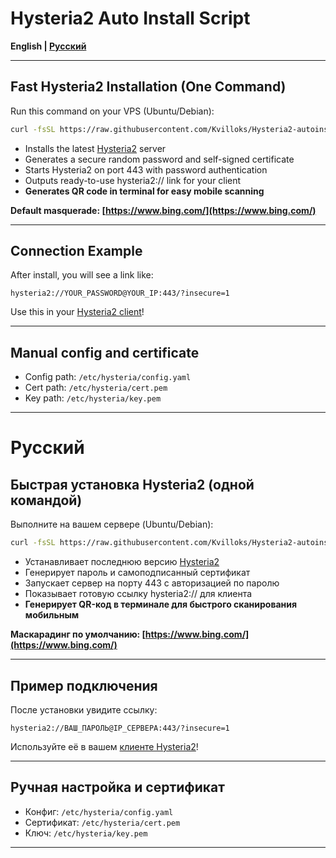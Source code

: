 # Hysteria2 Auto Install Script

**English | [Русский](#русский)**

---

## Fast Hysteria2 Installation (One Command)

Run this command on your VPS (Ubuntu/Debian):

```bash
curl -fsSL https://raw.githubusercontent.com/Kvilloks/Hysteria2-autoinstall/main/install-hysteria2.sh -o /tmp/install-hysteria2.sh && dos2unix /tmp/install-hysteria2.sh 2>/dev/null || sed -i 's/\r$//' /tmp/install-hysteria2.sh && chmod +x /tmp/install-hysteria2.sh && bash /tmp/install-hysteria2.sh
```

- Installs the latest [Hysteria2](https://github.com/apernet/hysteria) server
- Generates a secure random password and self-signed certificate
- Starts Hysteria2 on port 443 with password authentication
- Outputs ready-to-use hysteria2:// link for your client
- **Generates QR code in terminal for easy mobile scanning**

**Default masquerade: [https://www.bing.com/](https://www.bing.com/)**

---

## Connection Example

After install, you will see a link like:

```
hysteria2://YOUR_PASSWORD@YOUR_IP:443/?insecure=1
```

Use this in your [Hysteria2 client](https://github.com/apernet/hysteria#clients)!

---

## Manual config and certificate

- Config path: `/etc/hysteria/config.yaml`
- Cert path: `/etc/hysteria/cert.pem`
- Key path: `/etc/hysteria/key.pem`

---

# Русский

## Быстрая установка Hysteria2 (одной командой)

Выполните на вашем сервере (Ubuntu/Debian):

```bash
curl -fsSL https://raw.githubusercontent.com/Kvilloks/Hysteria2-autoinstall/main/install-hysteria2.sh -o /tmp/install-hysteria2.sh && dos2unix /tmp/install-hysteria2.sh 2>/dev/null || sed -i 's/\r$//' /tmp/install-hysteria2.sh && chmod +x /tmp/install-hysteria2.sh && bash /tmp/install-hysteria2.sh
```

- Устанавливает последнюю версию [Hysteria2](https://github.com/apernet/hysteria)
- Генерирует пароль и самоподписанный сертификат
- Запускает сервер на порту 443 с авторизацией по паролю
- Показывает готовую ссылку hysteria2:// для клиента
- **Генерирует QR-код в терминале для быстрого сканирования мобильным**

**Маскарадинг по умолчанию: [https://www.bing.com/](https://www.bing.com/)**

---

## Пример подключения

После установки увидите ссылку:

```
hysteria2://ВАШ_ПАРОЛЬ@IP_СЕРВЕРА:443/?insecure=1
```

Используйте её в вашем [клиенте Hysteria2](https://github.com/apernet/hysteria#clients)!

---

## Ручная настройка и сертификат

- Конфиг: `/etc/hysteria/config.yaml`
- Сертификат: `/etc/hysteria/cert.pem`
- Ключ: `/etc/hysteria/key.pem`

---
